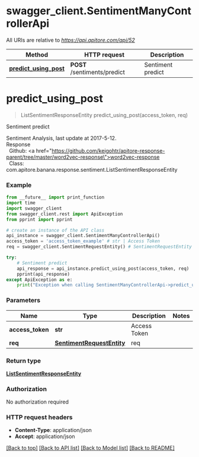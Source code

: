 # swagger_client.SentimentManyControllerApi

All URIs are relative to *https://api.apitore.com/api/52*

Method | HTTP request | Description
------------- | ------------- | -------------
[**predict_using_post**](SentimentManyControllerApi.md#predict_using_post) | **POST** /sentiments/predict | Sentiment predict


# **predict_using_post**
> ListSentimentResponseEntity predict_using_post(access_token, req)

Sentiment predict

Sentiment Analysis, last update at 2017-5-12.<BR />Response<BR />&nbsp; Github: <a href=\"https://github.com/keigohtr/apitore-response-parent/tree/master/word2vec-response\">word2vec-response</a><BR />&nbsp; Class: com.apitore.banana.response.sentiment.ListSentimentResponseEntity<BR />

### Example
```python
from __future__ import print_function
import time
import swagger_client
from swagger_client.rest import ApiException
from pprint import pprint

# create an instance of the API class
api_instance = swagger_client.SentimentManyControllerApi()
access_token = 'access_token_example' # str | Access Token
req = swagger_client.SentimentRequestEntity() # SentimentRequestEntity | req

try:
    # Sentiment predict
    api_response = api_instance.predict_using_post(access_token, req)
    pprint(api_response)
except ApiException as e:
    print("Exception when calling SentimentManyControllerApi->predict_using_post: %s\n" % e)
```

### Parameters

Name | Type | Description  | Notes
------------- | ------------- | ------------- | -------------
 **access_token** | **str**| Access Token | 
 **req** | [**SentimentRequestEntity**](SentimentRequestEntity.md)| req | 

### Return type

[**ListSentimentResponseEntity**](ListSentimentResponseEntity.md)

### Authorization

No authorization required

### HTTP request headers

 - **Content-Type**: application/json
 - **Accept**: application/json

[[Back to top]](#) [[Back to API list]](../README.md#documentation-for-api-endpoints) [[Back to Model list]](../README.md#documentation-for-models) [[Back to README]](../README.md)

